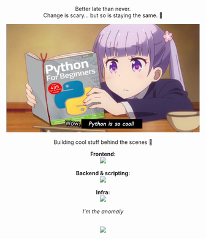 <p align="center">
Better late than never.
<br>
Change is scary... but so is staying the same. 🌸
</p>

![alt](assets/Aoba_Suzukaze_techgo_Python_For_Beginners.png)

<p align="center">
Building cool stuff behind the scenes 🍓
</p>

<p align="center">
  <b>Frontend:</b>
  <br>
  <a href="https://skillicons.dev">
    <img src="https://skillicons.dev/icons?i=html,css,js,ts,react,nextjs,astro,tailwind,vite" />
  </a>
</p>

<p align="center">
  <b>Backend & scripting:</b>
  <br>
  <a href="https://skillicons.dev">
    <img src="https://skillicons.dev/icons?i=nodejs,bun,py,fastapi,redis" />
  </a>
</p>

<p align="center">
  <b>Infra:</b>
  <br>
  
  <a href="https://skillicons.dev">
    <img src="https://skillicons.dev/icons?i=docker,linux,git,github,githubactions,vercel,netlify,postman,md,ubuntu" />
  </a>
</p>

<p align="center">
<i>I'm the anomaly</i>
</p>

<p align="center">
<br>
  <img src="https://komarev.com/ghpvc/?username=Davis-3450&color=blueviolet&style=flat-square&label=Profile+Views" />
</p>
